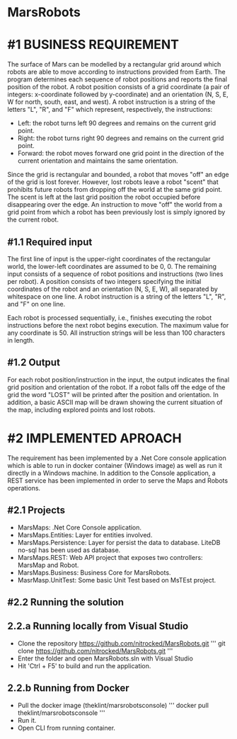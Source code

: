 # MarsRobots

#1 BUSINESS REQUIREMENT
=======================
The surface of Mars can be modelled by a rectangular grid around which robots are
able to move according to instructions provided from Earth. 
The program determines each sequence of robot positions and reports the final
position of the robot.
A robot position consists of a grid coordinate (a pair of integers: x-coordinate followed
by y-coordinate) and an orientation (N, S, E, W for north, south, east, and west). A
robot instruction is a string of the letters "L", "R", and "F" which represent,
respectively, the instructions:

- Left: the robot turns left 90 degrees and remains on the current grid point.
- Right: the robot turns right 90 degrees and remains on the current grid point.
- Forward: the robot moves forward one grid point in the direction of the current
orientation and maintains the same orientation.

Since the grid is rectangular and bounded, a robot that moves "off" an edge of the grid is lost forever. 
However, lost robots leave a robot "scent" that prohibits future robots from dropping off the world at the same grid point.
The scent is left at the last grid position the robot occupied before disappearing over
the edge. An instruction to move "off" the world from a grid point from which a robot
has been previously lost is simply ignored by the current robot.
 
  #1.1 Required input
  -------------------
  The first line of input is the upper-right coordinates of the rectangular world, the
lower-left coordinates are assumed to be 0, 0.
The remaining input consists of a sequence of robot positions and instructions (two
lines per robot). A position consists of two integers specifying the initial coordinates
of the robot and an orientation (N, S, E, W), all separated by whitespace on one line.
A robot instruction is a string of the letters "L", "R", and "F" on one line.

Each robot is processed sequentially, i.e., finishes executing the robot instructions
before the next robot begins execution.
The maximum value for any coordinate is 50.
All instruction strings will be less than 100 characters in length.

  #1.2 Output
  -----------
  For each robot position/instruction in the input, the output indicates the final
grid position and orientation of the robot. If a robot falls off the edge of the grid the
word "LOST" will be printed after the position and orientation.
  In addition, a basic ASCII map will be drawn showing the current situation of the map, including explored points and lost robots.

#2 IMPLEMENTED APROACH
======================

The requirement has been implemented by a .Net Core console application which is able to run in docker container (Windows image) as well as run it directly in a Windows machine.
In addition to the Console application, a REST service has been implemented in order to serve the Maps and Robots operations.

  #2.1 Projects 
  --------------
  - MarsMaps: .Net Core Console application. 
  - MarsMaps.Entities: Layer for entities involved.
  - MarsMaps.Persistence: Layer for persist the data to database. LiteDB no-sql has been used as database.
  - MarsMaps.REST: Web API project that exposes two controllers: MarsMap and Robot.
  - MarsMaps.Business: Business Core for MarsRobots.
  - MasrMasp.UnitTest: Some basic Unit Test based on MsTEst project.

  #2.2 Running the solution
  -------------------------
   2.2.a Running locally from Visual Studio
   ----------------------------------------
   - Clone the repository https://github.com/nitrocked/MarsRobots.git
   '''
   git clone https://github.com/nitrocked/MarsRobots.git
   '''
   - Enter the folder and open MarsRobots.sln with Visual Studio
   - Hit 'Ctrl + F5' to build and run the application.
   
   2.2.b Running from Docker
   -------------------------
   - Pull the docker image (theklint/marsrobotsconsole)
   '''
   docker pull theklint/marsrobotsconsole
   '''
   - Run it.
   - Open CLI from running container.
    

